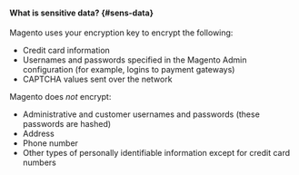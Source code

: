 #### What is sensitive data? {#sens-data}

Magento uses your encryption key to encrypt the following:

* Credit card information
* Usernames and passwords specified in the Magento Admin configuration  (for example, logins to payment gateways)
* CAPTCHA values sent over the network

Magento does *not* encrypt:

* Administrative and customer usernames and passwords (these passwords are hashed)
* Address
* Phone number
* Other types of personally identifiable information except for credit card numbers
